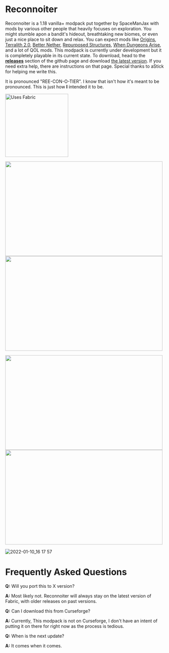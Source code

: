# Reconnoiter
Reconnoiter is a 1.18 vanilla+ modpack put together by SpaceManJax with mods by various other people that heavily focuses on exploration. You might stumble apon a bandit's hideout, breathtaking new biomes, or even just a nice place to sit down and relax. You can expect mods like [Origins](https://github.com/apace100/origins-fabric), [Terralith 2.0](https://www.curseforge.com/minecraft/mc-mods/terralith/files), [Better Nether](https://github.com/paulevsGitch/BetterNether), [Repurposed Structures](https://github.com/TelepathicGrunt/RepurposedStructures-Fabric), [When Dungeons Arise](https://www.curseforge.com/minecraft/mc-mods/when-dungeons-arise-fabric), and a lot of QOL mods. This modpack is currently under development but it is completely playable in its current state. To download, head to the [**releases**](https://github.com/SpaceManJax/Reconnoiter/releases) section of the github page and download [the latest version](https://github.com/SpaceManJax/Reconnoiter/releases/latest). If you need extra help, there are instructions on that page. Special thanks to aStick for helping me write this.


It is pronounced "REE-CON-O-TIER". I know that isn't how it's meant to be pronounced. This is just how **I** intended it to be.


<a href="https://fabricmc.net/use/installer/">
  <img alt="Uses Fabric" src="https://user-images.githubusercontent.com/93849152/148856808-a29a2b4b-7699-4560-9618-44257d6ed7ee.png" width="200">
</a>

<img src="https://user-images.githubusercontent.com/93849152/148856705-c04c31b5-4e80-4d21-a770-a7cfb1d17a50.png" width="500" height="300"> <img src="https://user-images.githubusercontent.com/93849152/148856715-3d821588-1a18-4741-98a8-3989b0cf9f08.png" width="500" height="300">

<img src="https://user-images.githubusercontent.com/93849152/148856773-0050e7d5-ffdc-4cfb-a7c2-13e06d9fe70b.png" width="500" height="300"> <img src="https://user-images.githubusercontent.com/93849152/148856788-f729018b-a0d8-4a3a-9853-173e4dcd1e2a.png" width="500" height="300">

![2022-01-10_16 17 57](https://user-images.githubusercontent.com/93849152/148859539-af35b67e-0ce3-42e2-92fe-77dee31259d6.png)

# Frequently Asked Questions
**Q:** Will you port this to X version?

**A:** Most likely not. Reconnoiter will always stay on the latest version of Fabric, with older releases on past versions.



**Q:** Can I download this from Curseforge?

**A:** Currently, This modpack is not on Curseforge, I don't have an intent of putting it on there for right now as the process is tedious.



**Q:** When is the next update?

**A:** It comes when it comes.
